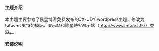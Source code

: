 #### 主题介绍
本主题主要参考了晨星博客免费发布的CX-UDY wordpress主题，修改为tutucms支持的模版。演示站和陈星博客演示站（http://www.amtuba.tk/）类似。

#### 安装说明 
